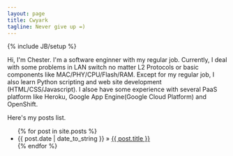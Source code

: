 ```yaml
---
layout: page
title: Cwyark
tagline: Never give up =)
---
```

{% include JB/setup %}


Hi, I'm Chester. I'm a software enginner with my regular job. Currently, I deal with some problems in LAN switch no matter L2 Protocols or basic components like MAC/PHY/CPU/Flash/RAM. Except for my regular job, I also learn Python scripting and web site development (HTML/CSS/Javascript). I alsoe have some experience with several PaaS platform like Heroku, Google App Engine(Google Cloud Platform) and OpenShift.

Here's my posts list.

<ul class="posts">
  {% for post in site.posts %}
    <li><span>{{ post.date | date_to_string }}</span> &raquo; <a href="{{ BASE_PATH }}{{ post.url }}">{{ post.title }}</a></li>
  {% endfor %}
</ul>



